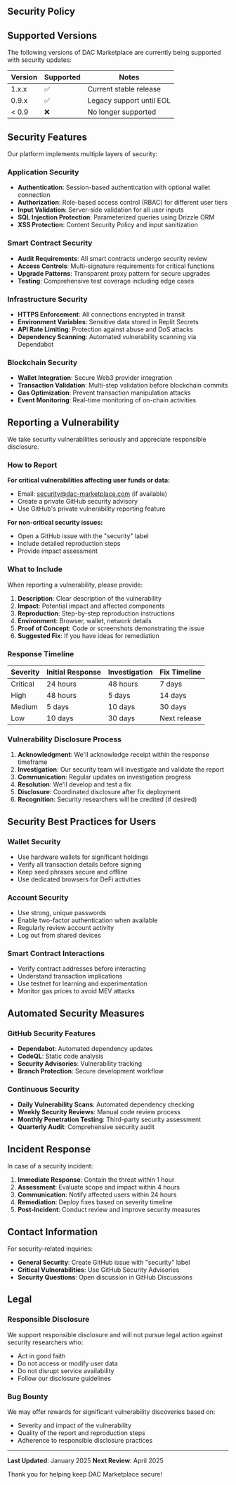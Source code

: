 ## Security Policy

## Supported Versions

The following versions of DAC Marketplace are currently being supported with security updates:

| Version | Supported          | Notes |
| ------- | ------------------ | ----- |
| 1.x.x   | :white_check_mark: | Current stable release |
| 0.9.x   | :white_check_mark: | Legacy support until EOL |
| < 0.9   | :x:                | No longer supported |

## Security Features

Our platform implements multiple layers of security:

### Application Security
- **Authentication**: Session-based authentication with optional wallet connection
- **Authorization**: Role-based access control (RBAC) for different user tiers
- **Input Validation**: Server-side validation for all user inputs
- **SQL Injection Protection**: Parameterized queries using Drizzle ORM
- **XSS Protection**: Content Security Policy and input sanitization

### Smart Contract Security
- **Audit Requirements**: All smart contracts undergo security review
- **Access Controls**: Multi-signature requirements for critical functions
- **Upgrade Patterns**: Transparent proxy pattern for secure upgrades
- **Testing**: Comprehensive test coverage including edge cases

### Infrastructure Security
- **HTTPS Enforcement**: All connections encrypted in transit
- **Environment Variables**: Sensitive data stored in Replit Secrets
- **API Rate Limiting**: Protection against abuse and DoS attacks
- **Dependency Scanning**: Automated vulnerability scanning via Dependabot

### Blockchain Security
- **Wallet Integration**: Secure Web3 provider integration
- **Transaction Validation**: Multi-step validation before blockchain commits
- **Gas Optimization**: Prevent transaction manipulation attacks
- **Event Monitoring**: Real-time monitoring of on-chain activities

## Reporting a Vulnerability

We take security vulnerabilities seriously and appreciate responsible disclosure.

### How to Report

**For critical vulnerabilities affecting user funds or data:**
- Email: security@dac-marketplace.com (if available)
- Create a private GitHub security advisory
- Use GitHub's private vulnerability reporting feature

**For non-critical security issues:**
- Open a GitHub issue with the "security" label
- Include detailed reproduction steps
- Provide impact assessment

### What to Include

When reporting a vulnerability, please provide:

1. **Description**: Clear description of the vulnerability
2. **Impact**: Potential impact and affected components
3. **Reproduction**: Step-by-step reproduction instructions
4. **Environment**: Browser, wallet, network details
5. **Proof of Concept**: Code or screenshots demonstrating the issue
6. **Suggested Fix**: If you have ideas for remediation

### Response Timeline

| Severity | Initial Response | Investigation | Fix Timeline |
|----------|-----------------|---------------|--------------|
| Critical | 24 hours | 48 hours | 7 days |
| High | 48 hours | 5 days | 14 days |
| Medium | 5 days | 10 days | 30 days |
| Low | 10 days | 30 days | Next release |

### Vulnerability Disclosure Process

1. **Acknowledgment**: We'll acknowledge receipt within the response timeframe
2. **Investigation**: Our security team will investigate and validate the report
3. **Communication**: Regular updates on investigation progress
4. **Resolution**: We'll develop and test a fix
5. **Disclosure**: Coordinated disclosure after fix deployment
6. **Recognition**: Security researchers will be credited (if desired)

## Security Best Practices for Users

### Wallet Security
- Use hardware wallets for significant holdings
- Verify all transaction details before signing
- Keep seed phrases secure and offline
- Use dedicated browsers for DeFi activities

### Account Security
- Use strong, unique passwords
- Enable two-factor authentication when available
- Regularly review account activity
- Log out from shared devices

### Smart Contract Interactions
- Verify contract addresses before interacting
- Understand transaction implications
- Use testnet for learning and experimentation
- Monitor gas prices to avoid MEV attacks

## Automated Security Measures

### GitHub Security Features
- **Dependabot**: Automated dependency updates
- **CodeQL**: Static code analysis
- **Security Advisories**: Vulnerability tracking
- **Branch Protection**: Secure development workflow

### Continuous Security
- **Daily Vulnerability Scans**: Automated dependency checking
- **Weekly Security Reviews**: Manual code review process
- **Monthly Penetration Testing**: Third-party security assessment
- **Quarterly Audit**: Comprehensive security audit

## Incident Response

In case of a security incident:

1. **Immediate Response**: Contain the threat within 1 hour
2. **Assessment**: Evaluate scope and impact within 4 hours
3. **Communication**: Notify affected users within 24 hours
4. **Remediation**: Deploy fixes based on severity timeline
5. **Post-Incident**: Conduct review and improve security measures

## Contact Information

For security-related inquiries:
- **General Security**: Create GitHub issue with "security" label
- **Critical Vulnerabilities**: Use GitHub Security Advisories
- **Security Questions**: Open discussion in GitHub Discussions

## Legal

### Responsible Disclosure
We support responsible disclosure and will not pursue legal action against security researchers who:
- Act in good faith
- Do not access or modify user data
- Do not disrupt service availability
- Follow our disclosure guidelines

### Bug Bounty
We may offer rewards for significant vulnerability discoveries based on:
- Severity and impact of the vulnerability
- Quality of the report and reproduction steps
- Adherence to responsible disclosure practices

---

**Last Updated**: January 2025
**Next Review**: April 2025

Thank you for helping keep DAC Marketplace secure!
